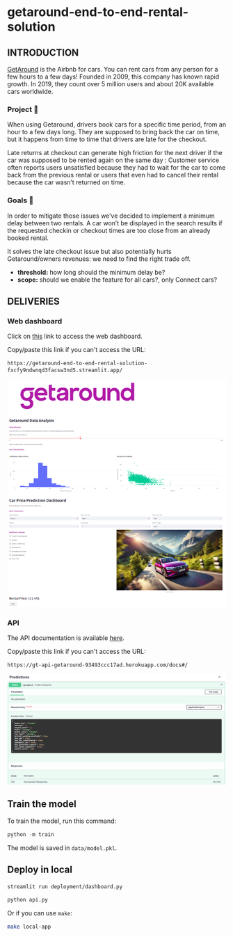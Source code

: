 # getaround-end-to-end-rental-solution

## INTRODUCTION

[GetAround](https://www.getaround.com/?wpsrc=Google+Organic+Search) is the Airbnb for cars. You can rent cars from any person for a few hours to a few days! Founded in 2009, this company has known rapid growth. In 2019, they count over 5 million users and about 20K available cars worldwide.

### Project 🚧

When using Getaround, drivers book cars for a specific time period, from an hour to a few days long. They are supposed to bring back the car on time, but it happens from time to time that drivers are late for the checkout.

Late returns at checkout can generate high friction for the next driver if the car was supposed to be rented again on the same day : Customer service often reports users unsatisfied because they had to wait for the car to come back from the previous rental or users that even had to cancel their rental because the car wasn’t returned on time.

### Goals 🎯

In order to mitigate those issues we’ve decided to implement a minimum delay between two rentals. A car won’t be displayed in the search results if the requested checkin or checkout times are too close from an already booked rental.

It solves the late checkout issue but also potentially hurts Getaround/owners revenues: we need to find the right trade off.

* **threshold:** how long should the minimum delay be?
* **scope:** should we enable the feature for all cars?, only Connect cars?

## DELIVERIES

### Web dashboard

Click on [this](https://getaround-end-to-end-rental-solution-fxcfy9ndwnqd3facsw3nd5.streamlit.app/) link to access the web dashboard.

Copy/paste this link if you can't access the URL:

```url
https://getaround-end-to-end-rental-solution-fxcfy9ndwnqd3facsw3nd5.streamlit.app/
```

![dashboard_image](https://raw.githubusercontent.com/tristanGIANDO/getaround-end-to-end-rental-solution/main/resources/dashboard.png)

### API

The API documentation is available [here](https://gt-api-getaround-93493ccc17ad.herokuapp.com/docs#/).

Copy/paste this link if you can't access the URL:

```url
https://gt-api-getaround-93493ccc17ad.herokuapp.com/docs#/
```

![api_image](https://raw.githubusercontent.com/tristanGIANDO/getaround-end-to-end-rental-solution/main/resources/api.png)

## Train the model

To train the model, run this command:

```py
python -m train
```

The model is saved in `data/model.pkl`.

## Deploy in local

```bash
streamlit run deployment/dashboard.py
```

```bash
python api.py
```

Or if you can use `make`:

```bash
make local-app
```
